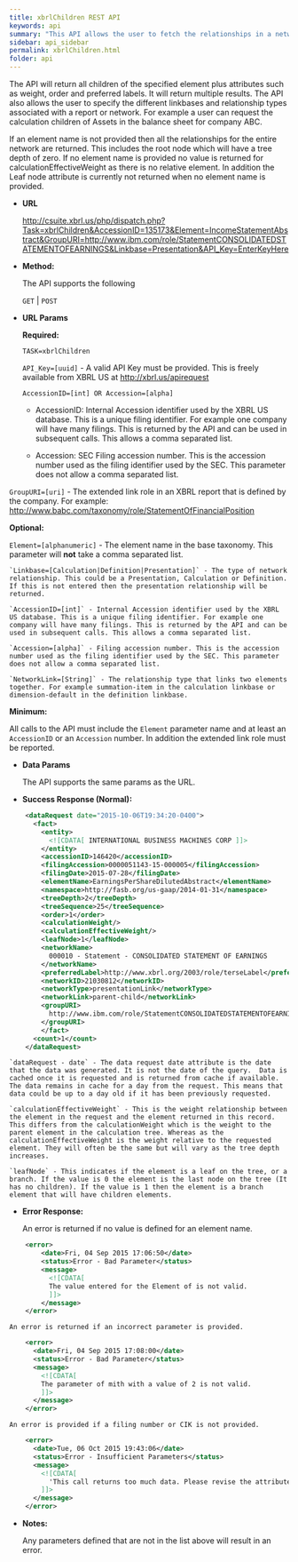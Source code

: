 ```yaml
---
title: xbrlChildren REST API
keywords: api
summary: "This API allows the user to fetch the relationships in a network by passing the extended link role, an element name and the filing number/CIK."
sidebar: api_sidebar
permalink: xbrlChildren.html
folder: api
---
```

The API will return all children of the specified element plus attributes such as weight, order and preferred labels. It will return multiple results. The API also allows the user to specify the different linkbases and relationship types associated with a report or network. For example a user can request the calculation children of Assets in the balance sheet for company ABC.

If an element name is not provided then all the relationships for the entire network are returned. This includes the root node which will have a tree depth of zero. If no element name is provided no value is returned for calculationEffectiveWeight as there is no relative element. In addition the Leaf node attribute is currently not returned when no element name is provided.

* **URL**

  <http://csuite.xbrl.us/php/dispatch.php?Task=xbrlChildren&AccessionID=135173&Element=IncomeStatementAbstract&GroupURI=http://www.ibm.com/role/StatementCONSOLIDATEDSTATEMENTOFEARNINGS&Linkbase=Presentation&API_Key=EnterKeyHere>

* **Method:**

  The API supports the following

  `GET` | `POST`

*  **URL Params**

   **Required:**

   `TASK=xbrlChildren`

   `API_Key=[uuid]` - A valid API Key must be provided. This is freely available from XBRL US at <http://xbrl.us/apirequest>

    `AccessionID=[int] OR Accession=[alpha]`
    - AccessionID: Internal Accession identifier used by the XBRL US database. This is a unique filing identifier. For example one company will have many filings. This is returned by the API and can be used in subsequent calls. This allows a comma separated list.

    - Accession: SEC Filing accession number. This is the accession number used as the filing identifier used by the SEC. This parameter does not allow a comma separated list.

  `GroupURI=[uri]`  - The extended link role in an XBRL report that is defined by the company. For example: http://www.babc.com/taxonomy/role/StatementOfFinancialPosition		

   **Optional:**

   `Element=[alphanumeric]` - The element name in the base taxonomy. This parameter will **not** take a comma separated list.

    `Linkbase=[Calculation|Definition|Presentation]` - The type of network relationship. This could be a Presentation, Calculation or Definition. If this is not entered then the presentation relationship will be returned.

    `AccessionID=[int]` - Internal Accession identifier used by the XBRL US database. This is a unique filing identifier. For example one company will have many filings. This is returned by the API and can be used in subsequent calls. This allows a comma separated list.

    `Accession=[alpha]` - Filing accession number. This is the accession number used as the filing identifier used by the SEC. This parameter does not allow a comma separated list.

    `NetworkLink=[String]` - The relationship type that links two elements together. For example summation-item in the calculation linkbase or dimension-default in the definition linkbase.


   **Minimum:**

   All calls to the API must include the `Element` parameter name and at least an `AccessionID` or an `Accession` number. In addition the extended link role must be reported.


* **Data Params**

    The API supports the same params as the URL.

* **Success Response (Normal):**

```xml
    <dataRequest date="2015-10-06T19:34:20-0400">
      <fact>
        <entity>
          <![CDATA[ INTERNATIONAL BUSINESS MACHINES CORP ]]>
        </entity>
        <accessionID>146420</accessionID>
        <filingAccession>0000051143-15-000005</filingAccession>
        <filingDate>2015-07-28</filingDate>
        <elementName>EarningsPerShareDilutedAbstract</elementName>
        <namespace>http://fasb.org/us-gaap/2014-01-31</namespace>
        <treeDepth>2</treeDepth>
        <treeSequence>25</treeSequence>
        <order>1</order>
        <calculationWeight/>
        <calculationEffectiveWeight/>
        <leafNode>1</leafNode>
        <networkName>
          000010 - Statement - CONSOLIDATED STATEMENT OF EARNINGS
        </networkName>
        <preferredLabel>http://www.xbrl.org/2003/role/terseLabel</preferredLabel>
        <networkID>21030812</networkID>
        <networkType>presentationLink</networkType>
        <networkLink>parent-child</networkLink>
        <groupURI>
          http://www.ibm.com/role/StatementCONSOLIDATEDSTATEMENTOFEARNINGS
        </groupURI>
        </fact>
      <count>1</count>
    </dataRequest>
```
    `dataRequest - date` - The data request date attribute is the date that the data was generated. It is not the date of the query.  Data is cached once it is requested and is returned from cache if available. The data remains in cache for a day from the request. This means that data could be up to a day old if it has been previously requested.

    `calculationEffectiveWeight` - This is the weight relationship between the element in the request and the element returned in this record. This differs from the calculationWeight which is the weight to the parent element in the calculation tree. Whereas as the calculationEffectiveWeight is the weight relative to the requested element. They will often be the same but will vary as the tree depth increases.

    `leafNode` - This indicates if the element is a leaf on the tree, or a branch. If the value is 0 the element is the last node on the tree (It has no children). If the value is 1 then the element is a branch element that will have children elements.




* **Error Response:**

    An error is returned if no value is defined for an element name.

```xml
    <error>
        <date>Fri, 04 Sep 2015 17:06:50</date>
        <status>Error - Bad Parameter</status>
        <message>
          <![CDATA[
          The value entered for the Element of is not valid.
          ]]>
        </message>
    </error>
```
    An error is returned if an incorrect parameter is provided.

```xml
    <error>
      <date>Fri, 04 Sep 2015 17:08:00</date>
      <status>Error - Bad Parameter</status>
      <message>
        <![CDATA[
        The parameter of mith with a value of 2 is not valid.
        ]]>
      </message>
    </error>
```
    An error is provided if a filing number or CIK is not provided.

```xml
    <error>
      <date>Tue, 06 Oct 2015 19:43:06</date>
      <status>Error - Insufficient Parameters</status>
      <message>
        <![CDATA[
          'This call returns too much data. Please revise the attributes to include at least a network id or accession. Number.
        ]]>
      </message>
    </error>
```



* **Notes:**

  Any parameters defined that are not in the list above will result in an error.
